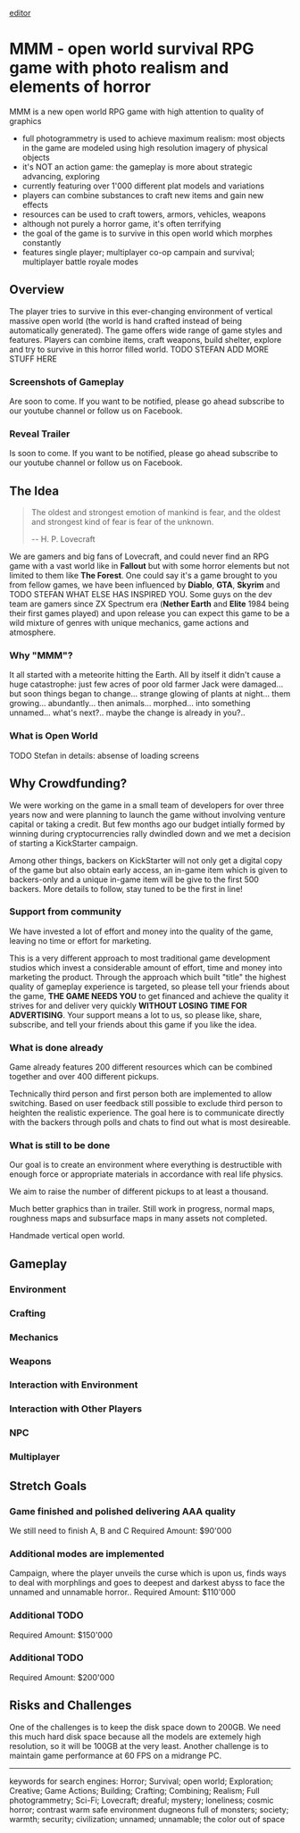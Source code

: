 [editor](https://github.com/YuryChebiryak/MORPHED/edit/master/index.md)

# MMM - open world survival RPG game with photo realism and elements of horror

MMM is a new open world RPG game with high attention to quality of graphics
- full photogrammetry is used to achieve maximum realism: most objects in the game are modeled using high resolution imagery of physical objects
- it's NOT an action game: the gameplay is more about strategic advancing, exploring
- currently featuring over 1'000 different plat models and variations
- players can combine substances to craft new items and gain new effects
- resources can be used to craft towers, armors, vehicles, weapons
- although not purely a horror game, it's often terrifying 
- the goal of the game is to survive in this open world which morphes constantly
- features single player; multiplayer co-op campain and survival; multiplayer battle royale modes



## Overview

The player tries to survive in this ever-changing environment of vertical massive open world (the world is hand crafted instead of being automatically generated). The game offers wide range of game styles and features. Players can combine items, craft weapons, build shelter, explore and try to survive in this horror filled world. TODO STEFAN ADD MORE STUFF HERE

### Screenshots of Gameplay

Are soon to come. If you want to be notified, please go ahead subscribe to our youtube channel or follow us on Facebook.

### Reveal Trailer

Is soon to come. If you want to be notified, please go ahead subscribe to our youtube channel or follow us on Facebook.

## The Idea

> The oldest and strongest emotion of mankind is fear, and the oldest and strongest kind of fear is fear of the unknown.
>
> -- H. P. Lovecraft

We are gamers and big fans of Lovecraft, and could never find an RPG game with a vast world like in **Fallout** but with some horror elements but not limited to them like **The Forest**. One could say it's a game brought to you from fellow games, we have been influenced by **Diablo**, **GTA**, **Skyrim** and TODO STEFAN WHAT ELSE HAS INSPIRED YOU. Some guys on the dev team are gamers since ZX Spectrum era (**Nether Earth** and **Elite** 1984 being their first games played) and upon release you can expect this game to be a wild mixture of genres with unique mechanics, game actions and atmosphere.

### Why "MMM"?

It all started with a meteorite hitting the Earth. All by itself it didn't cause a huge catastrophe: just few acres of poor old farmer Jack were damaged... but soon things began to change... strange glowing of plants at night... them growing... abundantly... then animals... morphed... into something unnamed... what's next?.. maybe the change is already in you?..

### What is Open World

TODO Stefan in details: absense of loading screens

## Why Crowdfunding?

We were working on the game in a small team of developers for over three years now and were planning to launch the game without involving venture capital or taking a credit. But few months ago our budget intially formed by winning during cryptocurrencies rally dwindled down and we met a decision of starting a KickStarter campaign.

Among other things, backers on KickStarter will not only get a digital copy of the game but also obtain early access, an in-game item which is given to backers-only and a unique in-game item will be give to the first 500 backers. More details to follow, stay tuned to be the first in line!

### Support from community

We have invested a lot of effort and money into the quality of the game, leaving no time or effort  for marketing.

This is a very different approach to most traditional game development studios which invest a considerable amount of effort, time and money into marketing the product. Through the approach which built "title" the highest quality of gameplay experience is targeted, so please tell your friends about the game, **THE GAME NEEDS YOU** to get financed and achieve the quality it strives for and deliver very quickly **WITHOUT LOSING TIME FOR ADVERTISING**. Your support means a lot to us, so please like, share, subscribe, and tell your friends about this game if you like the idea.

### What is done already
Game already features 200 different resources which can be combined together and over 400 different pickups.

Technically third person and first person both are implemented to allow switching. Based on user feedback still possible to exclude third person to heighten the realistic experience. The goal here is to communicate directly with the backers through polls and chats to find out what is most desireable.

### What is still to be done
Our goal is to create an environment where everything is destructible with enough force or appropriate materials in accordance with real life physics.

We aim to raise the number of different pickups to at least a thousand.

Much better graphics than in trailer. Still work in progress, normal maps, roughness maps and subsurface maps in many assets not completed.

Handmade vertical open world.

## Gameplay
### Environment
### Crafting
### Mechanics
### Weapons
### Interaction with Environment
### Interaction with Other Players
### NPC
### Multiplayer

## Stretch Goals
### Game finished and polished delivering AAA quality
We still need to finish A, B and C
Required Amount: $90'000
### Additional modes are implemented
Campaign, where the player unveils the curse which is upon us, finds ways to deal with morphlings and goes to deepest and darkest abyss to face the unnamed and unnamable horror..
Required Amount: $110'000

### Additional TODO
Required Amount: $150'000

### Additional TODO
Required Amount: $200'000

## Risks and Challenges

One of the challenges is to keep the disk space down to 200GB. We need this much hard disk space because all the models are extemely high resolution, so it will be 100GB at the very least.
Another challenge is to maintain game performance at 60 FPS on a midrange PC.


----
keywords for search engines:  Horror; Survival; open world; Exploration; Creative; Game Actions; Building; Crafting; Combining; Realism; Full photogrammetry; Sci-Fi; Lovecraft; dreaful; mystery; loneliness; cosmic horror; contrast warm safe environment dugneons full of monsters; society; warmth; security; civilization; unnamed; unnamable; the color out of space
